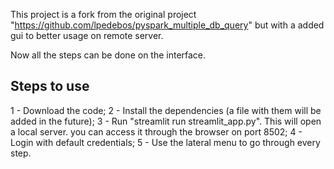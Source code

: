 This project is a fork from the original project "https://github.com/lpedebos/pyspark_multiple_db_query" but with a added gui to better usage on remote server.

Now all the steps can be done on the interface.

## Steps to use

1 - Download the code;
2 - Install the dependencies (a file with them will be added in the future);
3 - Run "streamlit run streamlit_app.py". This will open a local server. you can access it through the browser on port 8502;
4 - Login with default credentials;
5 - Use the lateral menu to go through every step.
